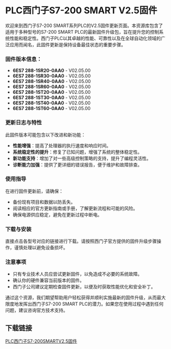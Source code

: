 # PLC西门子S7-200 SMART V2.5固件

欢迎来到西门子S7-200 SMART系列PLC的V2.5固件更新页面。本资源库包含了适用于多种型号的S7-200 SMART PLC的最新固件升级包，旨在提升您的控制系统性能和稳定性。西门子PLC以其卓越的性能、可靠性以及在全球自动化领域的广泛应用而闻名，此固件更新是保持设备最佳状态的重要步骤。

### 固件版本信息：
- **6ES7 288-1SR20-0AA0** - V02.05.00
- **6ES7 288-1SR30-0AA0** - V02.05.00
- **6ES7 288-1SR40-0AA0** - V02.05.00
- **6ES7 288-1SR60-0AA0** - V02.05.00
- **6ES7 288-1ST20-0AA0** - V02.05.00
- **6ES7 288-1ST30-0AA0** - V02.05.00
- **6ES7 288-1ST40-0AA0** - V02.05.00
- **6ES7 288-1ST60-0AA0** - V02.05.00

### 更新日志与特性
此固件版本可能包含以下改进和新功能：
- **性能增强**：提高了处理器的执行速度和响应时间。
- **系统稳定性的提升**：修复了已知问题，增强了系统的整体稳定性。
- **新功能支持**：增加了对一些高级控制策略的支持，提升了编程灵活性。
- **诊断能力加强**：提供了更详细的错误报告，便于维护和故障排查。

### 使用指导
在进行固件更新前，请确保：
- 备份现有项目和数据以防丢失。
- 阅读相应的官方更新指南或手册，了解更新流程和可能的风险。
- 确保电源供应稳定，避免在更新过程中断电。

### 下载与安装
直接点击各型号对应的链接进行下载。请按照西门子官方提供的固件升级步骤操作，谨慎处理以避免设备损坏。

### 注意事项
- 只有专业技术人员应尝试更新固件，以免造成不必要的系统故障。
- 确认你的硬件兼容当前版本的固件。
- 西门子公司建议定期检查固件更新，以便及时获取性能优化和安全补丁。

通过这个资源，我们期望帮助用户轻松获得并顺利实施最新的固件升级，从而最大限度地发挥出西门子S7-200 SMART PLC的潜力。如果您在使用过程中遇到任何问题，建议咨询官方技术支持。

## 下载链接

[PLC西门子S7-200SMARTV2.5固件](https://pan.quark.cn/s/b9ad5e750318)